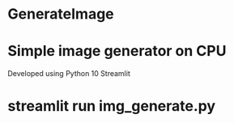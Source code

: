 # GenerateImage
# Simple image generator on CPU
Developed using
  Python 10
  Streamlit
# streamlit run img_generate.py
